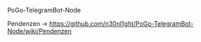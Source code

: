 PoGo-TelegramBot-Node

Pendenzen -> https://github.com/n30nl1ght/PoGo-TelegramBot-Node/wiki/Pendenzen
